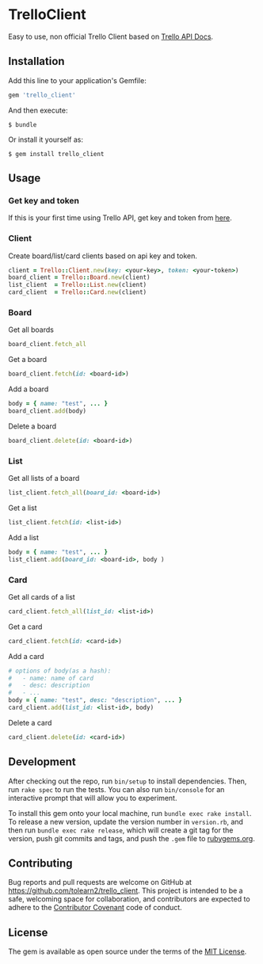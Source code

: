 # TrelloClient

Easy to use, non official Trello Client based on [Trello API Docs](https://trello.readme.io/docs/api-introduction).

## Installation

Add this line to your application's Gemfile:

```ruby
gem 'trello_client'
```

And then execute:

    $ bundle

Or install it yourself as:

    $ gem install trello_client

## Usage

### Get key and token

If this is your first time using Trello API, get key and token from [here](https://trello.com/app-key).

### Client

Create board/list/card clients based on api key and token.

```ruby
client = Trello::Client.new(key: <your-key>, token: <your-token>)
board_client = Trello::Board.new(client)
list_client  = Trello::List.new(client)
card_client  = Trello::Card.new(client)
```

### Board

Get all boards

```ruby
board_client.fetch_all
```

Get a board

```ruby
board_client.fetch(id: <board-id>)
```

Add a board

```ruby
body = { name: "test", ... }
board_client.add(body)
```

Delete a board

```ruby
board_client.delete(id: <board-id>)
```

### List

Get all lists of a board

```ruby
list_client.fetch_all(board_id: <board-id>)
```

Get a list

```ruby
list_client.fetch(id: <list-id>)
```

Add a list

```ruby
body = { name: "test", ... }
list_client.add(board_id: <board-id>, body )
```

### Card

Get all cards of a list

```ruby
card_client.fetch_all(list_id: <list-id>)
```

Get a card

```ruby
card_client.fetch(id: <card-id>)
```

Add a card

```ruby
# options of body(as a hash):
#   - name: name of card
#   - desc: description
#   - ...
body = { name: "test", desc: "description", ... }
card_client.add(list_id: <list-id>, body)
```

Delete a card

```ruby
card_client.delete(id: <card-id>)
```

## Development

After checking out the repo, run `bin/setup` to install dependencies. Then, run `rake spec` to run the tests. You can also run `bin/console` for an interactive prompt that will allow you to experiment.

To install this gem onto your local machine, run `bundle exec rake install`. To release a new version, update the version number in `version.rb`, and then run `bundle exec rake release`, which will create a git tag for the version, push git commits and tags, and push the `.gem` file to [rubygems.org](https://rubygems.org).

## Contributing

Bug reports and pull requests are welcome on GitHub at https://github.com/tolearn2/trello_client. This project is intended to be a safe, welcoming space for collaboration, and contributors are expected to adhere to the [Contributor Covenant](http://contributor-covenant.org) code of conduct.

## License

The gem is available as open source under the terms of the [MIT License](https://opensource.org/licenses/MIT).
